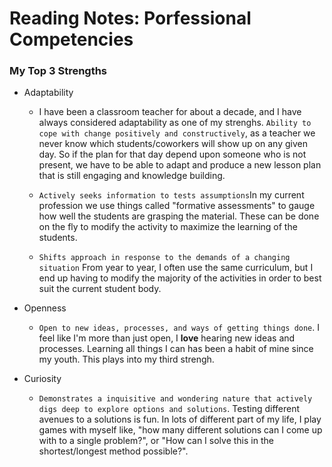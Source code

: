 # Reading Notes: Porfessional Competencies

### My Top 3 Strengths

* Adaptability
  * I have been a classroom teacher for about a decade, and I have always considered adaptability as one of my strenghs. `Ability to cope with change positively and constructively`, as a teacher we never know which students/coworkers will show up on any given day. So if the plan for that day depend upon someone who is not present, we have to be able to adapt and produce a new lesson plan that is still engaging and knowledge building.
  
  * `Actively seeks information to tests assumptions`In my current profession we use things called "formative assessments" to gauge how well the students are grasping the material. These can be done on the fly to modify the activity to maximize the learning of the students.
  
  * `Shifts approach in response to the demands of a changing situation` From year to year, I often use the same curriculum, but I end up having to modify the majority of the activities in order to best suit the current student body.

* Openness
  * `Open to new ideas, processes, and ways of getting things done`. I feel like I'm more than just open, I **love** hearing new ideas and processes. Learning all things I can has been a habit of mine since my youth. This plays into my third strengh.

* Curiosity
  * `Demonstrates a inquisitive and wondering nature that actively digs deep to explore options and solutions`. Testing different avenues to a solutions is fun. In lots of different part of my life, I play games with myself like, "how many different solutions can I come up with to a single problem?", or "How can I solve this in the shortest/longest method possible?". 
